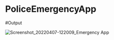 # PoliceEmergencyApp

#Output

![Screenshot_20220407-122009_Emergency App](https://user-images.githubusercontent.com/58272436/173132587-be8d05ce-e09e-4a8f-94ce-0886c5e4587a.jpg)
